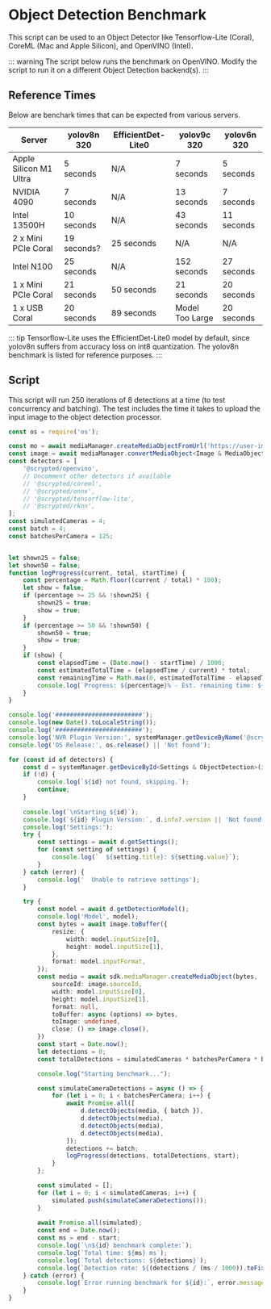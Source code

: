 # Object Detection Benchmark

This script can be used to an Object Detector like Tensorflow-Lite (Coral), CoreML (Mac and Apple Silicon), and OpenVINO (Intel).


::: warning
The script below runs the benchmark on OpenVINO. Modify the script to run it on a different Object Detection backend(s).
:::

## Reference Times

Below are benchark times that can be expected from various servers. 

|Server|yolov8n 320|EfficientDet-Lite0|yolov9c 320|yolov6n 320|
|-|-|-|-|-|
|Apple Silicon M1 Ultra|5 seconds|N/A|7 seconds|5 seconds|
|NVIDIA 4090|7 seconds|N/A|13 seconds|7 seconds|
|Intel 13500H|10 seconds|N/A|43 seconds|11 seconds|
|2 x Mini PCIe Coral|19 seconds?|25 seconds|N/A|N/A|
|Intel N100|25 seconds|N/A|152 seconds|27 seconds|
|1 x Mini PCIe Coral|21 seconds|50 seconds|21 seconds|20 seconds|
|1 x USB Coral|20 seconds|89 seconds|Model Too Large|20 seconds|

::: tip
Tensorflow-Lite uses the EfficientDet-Lite0 model by default, since yolov8n suffers from accuracy loss on int8 quantization. The yolov8n benchmark is listed for reference purposes.
:::

## Script

This script will run 250 iterations of 8 detections at a time (to test concurrency and batching). The test includes the time it takes to upload the input image to the object detection processor.

```ts
const os = require('os');

const mo = await mediaManager.createMediaObjectFromUrl('https://user-images.githubusercontent.com/73924/230690188-7a25983a-0630-44e9-9e2d-b4ac150f1524.jpg');
const image = await mediaManager.convertMediaObject<Image & MediaObject>(mo, 'x-scrypted/x-scrypted-image');
const detectors = [
    '@scrypted/openvino',
    // Uncomment other detectors if available
    // '@scrypted/coreml',
    // '@scrypted/onnx',
    // '@scrypted/tensorflow-lite',
    // '@scrypted/rknn',
];
const simulatedCameras = 4;
const batch = 4;
const batchesPerCamera = 125;


let shown25 = false;
let shown50 = false;
function logProgress(current, total, startTime) {
    const percentage = Math.floor((current / total) * 100);
    let show = false;
    if (percentage >= 25 && !shown25) {
        shown25 = true;
        show = true;
    }
    if (percentage >= 50 && !shown50) {
        shown50 = true;
        show = true;
    }
    if (show) {
        const elapsedTime = (Date.now() - startTime) / 1000;
        const estimatedTotalTime = (elapsedTime / current) * total;
        const remainingTime = Math.max(0, estimatedTotalTime - elapsedTime);
        console.log(`Progress: ${percentage}% - Est. remaining time: ${remainingTime.toFixed(1)}s`);
    }
}

console.log('########################');
console.log(new Date().toLocaleString());
console.log('########################');
console.log('NVR Plugin Version:', systemManager.getDeviceByName('@scrypted/nvr')?.info?.version || 'Not found');
console.log('OS Release:', os.release() || 'Not found');

for (const id of detectors) {
    const d = systemManager.getDeviceById<Settings & ObjectDetection>(id);
    if (!d) {
        console.log(`${id} not found, skipping.`);
        continue;
    }
    
    console.log(`\nStarting ${id}`);
    console.log(`${id} Plugin Version:`, d.info?.version || 'Not found');
    console.log('Settings:');
    try {
        const settings = await d.getSettings();
        for (const setting of settings) {
            console.log(`  ${setting.title}: ${setting.value}`);
        }
    } catch (error) {
        console.log('  Unable to retrieve settings');
    }

    try {
        const model = await d.getDetectionModel();
        console.log('Model', model);
        const bytes = await image.toBuffer({
            resize: {
                width: model.inputSize[0],
                height: model.inputSize[1],
            },
            format: model.inputFormat,
        });
        const media = await sdk.mediaManager.createMediaObject(bytes, 'x-scrypted/x-scrypted-image', {
            sourceId: image.sourceId,
            width: model.inputSize[0],
            height: model.inputSize[1],
            format: null,
            toBuffer: async (options) => bytes,
            toImage: undefined,
            close: () => image.close(),
        })
        const start = Date.now();
        let detections = 0;
        const totalDetections = simulatedCameras * batchesPerCamera * batch;

        console.log("Starting benchmark...");

        const simulateCameraDetections = async () => {
            for (let i = 0; i < batchesPerCamera; i++) {
                await Promise.all([
                    d.detectObjects(media, { batch }),
                    d.detectObjects(media),
                    d.detectObjects(media),
                    d.detectObjects(media),
                ]);
                detections += batch;
                logProgress(detections, totalDetections, start);
            }
        };

        const simulated = [];
        for (let i = 0; i < simulatedCameras; i++) {
            simulated.push(simulateCameraDetections());
        }
        
        await Promise.all(simulated);
        const end = Date.now();
        const ms = end - start;
        console.log(`\n${id} benchmark complete:`);
        console.log(`Total time: ${ms} ms`);
        console.log(`Total detections: ${detections}`);
        console.log(`Detection rate: ${(detections / (ms / 1000)).toFixed(2)} detections per second`);
    } catch (error) {
        console.log(`Error running benchmark for ${id}:`, error.message);
    }
}
```
